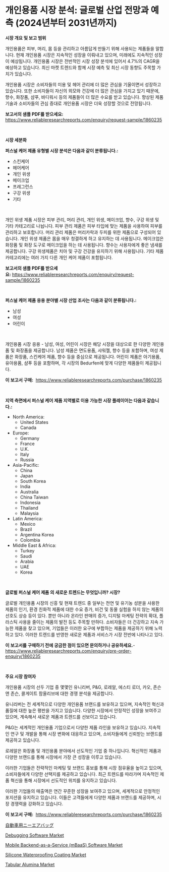 <p><h1>개인용품 시장 분석: 글로벌 산업 전망과 예측 (2024년부터 2031년까지)</h1></p><p><strong>시장 개요 및 보고 범위</strong></p>
<p><p>개인용품은 피부, 머리, 몸 등을 관리하고 아름답게 만들기 위해 사용되는 제품들을 말합니다. 현재 개인용품 시장은 지속적인 성장을 이뤄내고 있으며, 미래에도 지속적인 성장이 예상됩니다. 개인용품 시장은 전반적인 시장 성장 분석에 있어서 4.7%의 CAGR을 예상하고 있습니다. 최신 마켓 트렌드와 함께 시장 예측 및 최신 시장 동향도 주목할 가치가 있습니다. </p><p>개인용품 시장은 소비자들의 미용 및 헤어 관리에 더 많은 관심을 기울이면서 성장하고 있습니다. 또한 소비자들이 자신의 외모와 건강에 더 많은 관심을 가지고 있기 때문에, 향수, 화장품, 샴푸, 바디워시 등의 제품들이 더 많은 수요를 받고 있습니다. 향상된 제품 기술과 소비자들의 관심 증대로 개인용품 시장은 더욱 성장할 것으로 전망됩니다.</p></p>
<p><strong>보고서의 샘플 PDF를 받으세요:</strong> <a href="https://www.reliableresearchreports.com/enquiry/request-sample/1860235">https://www.reliableresearchreports.com/enquiry/request-sample/1860235</a></p>
<p>&nbsp;</p>
<p><strong>시장 세분화</strong></p>
<p><strong>퍼스널 케어 제품 유형별 시장 분석은 다음과 같이 분류됩니다.:</strong></p>
<p><ul><li>스킨케어</li><li>헤어케어</li><li>개인 위생</li><li>메이크업</li><li>프레그런스</li><li>구강 위생</li><li>기타</li></ul></p>
<p>&nbsp;</p>
<p><p>개인 위생 제품 시장은 피부 관리, 머리 관리, 개인 위생, 메이크업, 향수, 구강 위생 및 기타 카테고리로 나뉩니다. 피부 관리 제품은 피부 타입에 맞는 제품을 사용하여 피부를 관리하고 보호합니다. 머리 관리 제품은 머리카락과 두피를 위한 제품으로 구성되어 있습니다. 개인 위생 제품은 몸을 매우 청결하게 하고 유지하는 데 사용됩니다. 메이크업은 화장품 및 화장 도구로 메이크업을 하는 데 사용됩니다. 향수는 사용자에게 좋은 냄새를 제공합니다. 구강 위생제품은 치아 및 구강 건강을 유지하기 위해 사용됩니다. 기타 제품 카테고리에는 여러 가지 다른 개인 케어 제품이 포함됩니다.</p></p>
<p><strong>보고서의 샘플 PDF를 받으세요:</strong>&nbsp;<a href="https://www.reliableresearchreports.com/enquiry/request-sample/1860235">https://www.reliableresearchreports.com/enquiry/request-sample/1860235</a></p>
<p>&nbsp;</p>
<p><strong> 퍼스널 케어 제품 응용 분야별 시장 산업 조사는 다음과 같이 분류됩니다.:</strong></p>
<p><ul><li>남성</li><li>여성</li><li>어린이</li></ul></p>
<p>&nbsp;</p>
<p><p>개인용품 시장 응용 - 남성, 여성, 어린이 시장은 해당 시장을 대상으로 한 다양한 개인용품 및 화장품을 제공합니다. 남성 제품은 면도용품, 샤워젤, 향수 등을 포함하며, 여성 제품은 화장품, 스킨케어 제품, 향수 등을 중심으로 제공됩니다. 어린이 제품은 아기용품, 유아용품, 샴푸 등을 포함하며, 각 시장의 Bedurfen에 맞게 다양한 제품들이 제공됩니다.</p></p>
<p><strong>이 보고서 구매:</strong>&nbsp; <a href="https://www.reliableresearchreports.com/purchase/1860235">https://www.reliableresearchreports.com/purchase/1860235</a></p>
<p>&nbsp;</p>
<p><strong>지역 측면에서 퍼스널 케어 제품 지역별로 이용 가능한 시장 플레이어는 다음과 같습니다.:</strong></p>
<p><ul>
    <li>
        North America:
        <ul>
            <li>United States</li>
            <li>Canada</li>
        </ul>
    </li>
    <li>
        Europe:
        <ul>
            <li>Germany</li>
            <li>France</li>
            <li>U.K.</li>
            <li>Italy</li>
            <li>Russia</li>
        </ul>
    </li>
    <li>
        Asia-Pacific:
        <ul>
            <li>China</li>
            <li>Japan</li>
            <li>South Korea</li>
            <li>India</li>
            <li>Australia</li>
            <li>China Taiwan</li>
            <li>Indonesia</li>
            <li>Thailand</li>
            <li>Malaysia</li>
        </ul>
    </li>
    <li>
        Latin America:
        <ul>
            <li>Mexico</li>
            <li>Brazil</li>
            <li>Argentina Korea</li>
            <li>Colombia</li>
        </ul>
    </li>
    <li>
        Middle East & Africa:
        <ul>
            <li>Turkey</li>
            <li>Saudi</li>
            <li>Arabia</li>
            <li>UAE</li>
            <li>Korea</li>
        </ul>
    </li>
    </ul></p>
<p>&nbsp;</p>
<p><strong>글로벌 퍼스널 케어 제품 의 새로운 트렌드는 무엇입니까? 시장?</strong></p>
<p><p>글로벌 개인용품 시장의 신흥 및 현재 트렌드 중 일부는 천연 및 유기농 성분을 사용한 제품의 인기, 환경 친화적 제품에 대한 수요 증가, 비건 및 동물 실험을 하지 않는 제품의 선호도 상승 등이 있다. 뿐만 아니라 온라인 판매의 증가, 디지털 마케팅 전략의 확대, 플라스틱 사용을 줄이는 제품의 발전 등도 주목할 만하다. 소비자들은 더 건강하고 지속 가능한 제품을 찾고 있으며, 기업들은 이러한 요구에 부합하는 제품을 제공하기 위해 노력하고 있다. 이러한 트렌드를 반영한 새로운 제품과 서비스가 시장 전반에 나타나고 있다.</p></p>
<p><strong>이 보고서를 구매하기 전에 궁금한 점이 있으면 문의하거나 공유하세요.</strong>- <a href="https://www.reliableresearchreports.com/enquiry/pre-order-enquiry/1860235">https://www.reliableresearchreports.com/enquiry/pre-order-enquiry/1860235</a></p>
<p>&nbsp;</p>
<p><strong>주요 시장 참여자</strong></p>
<p><p>개인용품 시장의 선두 기업 중 몇몇인 유니리버, P&G, 로레알, 에스티 로더, 카오, 존슨 앤 존슨, 콜게이트 팜올리브에 대한 경쟁 분석을 제공합니다. </p><p>유니리버는 전 세계적으로 다양한 개인용품 브랜드를 보유하고 있으며, 지속적인 혁신과 품질에 대한 높은 평판을 가지고 있습니다. 다양한 시장에서 안정적인 성장을 보여주고 있으며, 계속해서 새로운 제품과 트렌드를 선보이고 있습니다.</p><p>P&G는 세계적인 개인용품 기업으로서 다양한 제품 라인을 보유하고 있습니다. 지속적인 연구 및 개발을 통해 시장 변화에 대응하고 있으며, 소비자들에게 신뢰받는 브랜드를 제공하고 있습니다.</p><p>로레알은 화장품 및 개인용품 분야에서 선도적인 기업 중 하나입니다. 혁신적인 제품과 다양한 브랜드를 통해 시장에서 가장 큰 성장을 이루고 있습니다. </p><p>이러한 기업들은 전략적인 마케팅 및 브랜드 홍보를 통해 시장 점유율을 높이고 있으며, 소비자들에게 다양한 선택지를 제공하고 있습니다. 최근 트렌드를 따라가며 지속적인 제품 혁신을 통해 시장에서 선도적인 위치를 유지하고 있습니다.</p><p>이러한 기업들의 매출액은 연간 꾸준한 성장을 보여주고 있으며, 세계적으로 안정적인 포지션을 유지하고 있습니다. 이들은 고객들에게 다양한 제품과 브랜드를 제공하며, 시장 경쟁력을 강화하고 있습니다.</p></p>
<p><strong>이 보고서 구매:</strong>&nbsp;&nbsp;<a href="https://www.reliableresearchreports.com/purchase/1860235">https://www.reliableresearchreports.com/purchase/1860235</a></p>
<p><p><a href="https://github.com/vhemk0794148/Market-Research-Report-List-1/blob/main/8996918192962.md">自動車用ニーエアバッグ</a></p><p><a href="https://issuu.com/reportprime-2/docs/debugging-software-market-size-2030.pptx">Debugging Software Market</a></p><p><a href="https://issuu.com/reportprime-2/docs/mobile-backend-as-a-service-mbaas-software-market-">Mobile Backend-as-a-Service (mBaaS) Software Market</a></p><p><a href="https://github.com/sofayahoo2023/Market-Research-Report-List-3/blob/main/silicone-waterproofing-coating-market.md">Silicone Waterproofing Coating Market</a></p><p><a href="https://github.com/joannesouthgate/Market-Research-Report-List-2/blob/main/tabular-alumina-market.md">Tabular Alumina Market</a></p></p>
